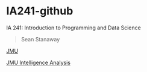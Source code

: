 # IA241-github
IA 241: Introduction to Programming and Data Science


> Sean Stanaway



[JMU](https://www.jmu.edu)

[JMU Intelligence Analysis](https://www.jmu.edu/cise/intelligence-analysis/index.shtml)




